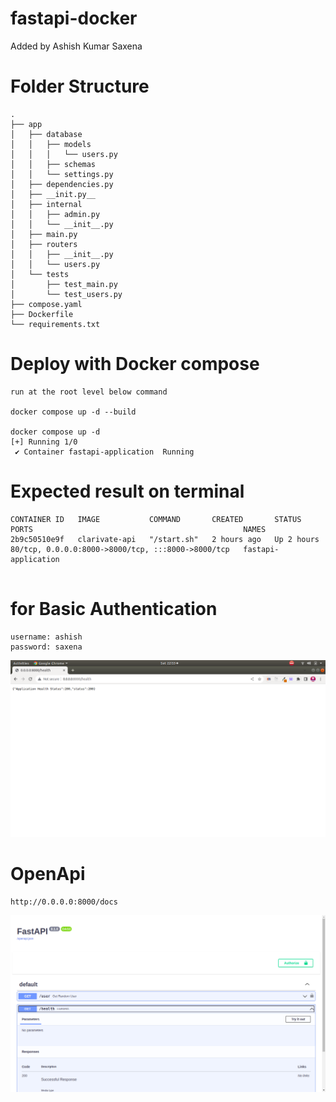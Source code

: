 # fastapi-docker

Added by Ashish Kumar Saxena

# Folder Structure

```
.
├── app
│   ├── database
│   │   ├── models
│   │   │   └── users.py
│   │   ├── schemas
│   │   └── settings.py
│   ├── dependencies.py
│   ├── __init.py__
│   ├── internal
│   │   ├── admin.py
│   │   └── __init__.py
│   ├── main.py
│   ├── routers
│   │   ├── __init__.py
│   │   └── users.py
│   └── tests
│       ├── test_main.py
│       └── test_users.py
├── compose.yaml
├── Dockerfile
└── requirements.txt

```
# Deploy with Docker compose

```
run at the root level below command

docker compose up -d --build

docker compose up -d
[+] Running 1/0
 ✔ Container fastapi-application  Running 
```
# Expected result on terminal
```
CONTAINER ID   IMAGE           COMMAND       CREATED       STATUS       PORTS                                               NAMES
2b9c50510e9f   clarivate-api   "/start.sh"   2 hours ago   Up 2 hours   80/tcp, 0.0.0.0:8000->8000/tcp, :::8000->8000/tcp   fastapi-application


```
# for Basic Authentication
```
username: ashish
password: saxena
```

![page](Screenshot-from-2024-03-09-22-53-55.png)

# OpenApi 
```
http://0.0.0.0:8000/docs
```
![page](output.png)


